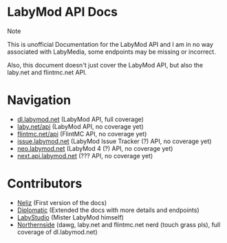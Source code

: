 # LabyMod API Docs

> [!NOTE]
> This is unofficial Documentation for the LabyMod API and I am in no way associated with LabyMedia, some endpoints may be missing or incorrect.
>
> Also, this document doesn't just cover the LabyMod API, but also the laby.net and flintmc.net API.

# Navigation

- [dl.labymod.net](/docs/dl.labymod.net.md) (LabyMod API, full coverage)
- [laby.net/api](/docs/laby.net_api.md) (LabyMod API, no coverage yet)
- [flintmc.net/api](/docs/flintmc.net_api.md) (FlintMC API, no coverage yet)
- [issue.labymod.net](/docs/issue.labymod.net.md) (LabyMod Issue Tracker (?) API, no coverage yet)
- [neo.labymod.net](/docs/neo.labymod.net.md) (LabyMod 4 (?) API, no coverage yet)
- [next.api.labymod.net](/docs/next.api.labymod.net.md) (??? API, no coverage yet)


# Contributors

- [Neliz](https://github.com/n3liz) (First version of the docs)
- [Diplomatic](https://github.com/Diplomatic) (Extended the docs with more details and endpoints)
- [LabyStudio](https://github.com/LabyStudio) (Mister LabyMod himself)
- [Northernside](https://github.com/Northernside) (dawg, laby.net and flintmc.net nerd (touch grass pls), full coverage of dl.labymod.net)